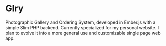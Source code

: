 Glry
============

Photographic Gallery and Ordering System, developed in Ember.js with a simple Slim PHP backend.
Currently specialized for my personal website. I plan to evolve it
into a more general use and customizable single page web app.

